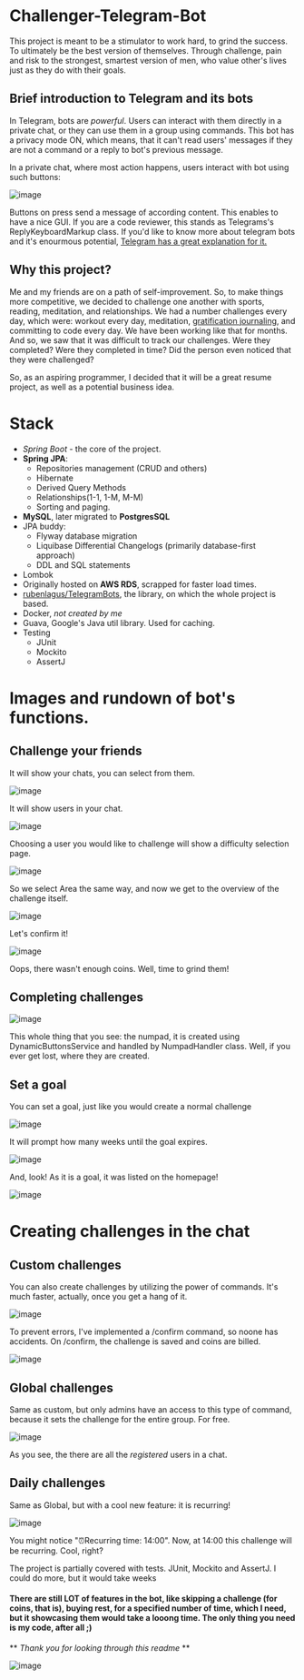 # Challenger-Telegram-Bot
This project is meant to be a stimulator to work hard, to grind the success. To ultimately be the best version of themselves. Through challenge, pain and risk to the strongest, smartest version of men, who value other's lives just as they do with their goals.
## Brief introduction to Telegram and its bots
In Telegram, bots are *powerful*. Users can interact with them directly in a private chat, or they can use them in a group using commands. This bot has a privacy mode ON, which means, that it can't read users' messages if they are not a command or a reply to bot's previous message.

In a private chat, where most action happens, users interact with bot using such buttons:

![image](https://user-images.githubusercontent.com/108194191/192120732-9d2d0b70-8bd0-45cc-b9e7-22e557268d2a.png)

Buttons on press send a message of according content. This enables to have a nice GUI.
If you are a code reviewer, this stands as Telegrams's ReplyKeyboardMarkup class.
If you'd like to know more about telegram bots and it's enourmous potential, [Telegram has a great explanation for it.](https://core.telegram.org/bots "Telegram has a great explanation for it.")

## Why this project?
Me and my friends are on a path of self-improvement. So, to make things more competitive, we decided to challenge one another with sports, reading, meditation, and relationships. We had a number challenges every day, which were: workout every day, meditation, [gratification journaling](https://blog.mindvalley.com/gratitude-journal/), and committing to code every day. We have been working like that for months.
And so, we saw that it was difficult to track our challenges. Were they completed? Were they completed in time? Did the person even noticed that they were challenged?

So, as an aspiring programmer, I decided that it will be a great resume project, as well as a potential business idea.

# Stack

 - *Spring Boot* - the core of the project.
 - **Spring JPA**:
   - Repositories management (CRUD and others)
    - Hibernate 
    - Derived Query Methods
    - Relationships(1-1, 1-M, M-M)
    - Sorting and paging.
- **MySQL**, later migrated to **PostgresSQL**
- JPA buddy:
  - Flyway database migration 
  - Liquibase Differential Changelogs (primarily database-first approach)
  - DDL and SQL statements
- Lombok 
- Originally hosted on **AWS RDS**, scrapped for faster load times.
- [rubenlagus/TelegramBots](https://github.com/rubenlagus/TelegramBots), the library, on which the whole project is based.
- Docker, *not created by me*
- Guava, Google's Java util library. Used for caching.
- Testing 
  - JUnit
  - Mockito
  - AssertJ

# Images and rundown of bot's functions.

## Challenge your friends

It will show your chats, you can select from them.

![image](https://user-images.githubusercontent.com/108194191/192134975-f5d0cff3-ad08-46bc-87cc-347a5e321c31.png)

It will show users in your chat.

![image](https://user-images.githubusercontent.com/108194191/192135207-51d9e191-e9ea-4b74-9d99-469212b1c0bc.png)

Choosing a user you would like to challenge will show a difficulty selection page.

![image](https://user-images.githubusercontent.com/108194191/192135499-cbf010a3-0497-4aae-a1e6-75f602678dee.png)

So we select Area the same way, and now we get to the overview of the challenge itself. 

![image](https://user-images.githubusercontent.com/108194191/192135801-a1ffe31f-96aa-4037-8fa2-48621b030643.png)

Let's confirm it! 

![image](https://user-images.githubusercontent.com/108194191/192135826-0f176a76-2e39-4f82-bd3a-8b807364812d.png)

Oops, there wasn't enough coins. Well, time to grind them!

## Completing challenges

![image](https://user-images.githubusercontent.com/108194191/192139252-9764b311-5447-4f64-99ec-1c8a6b640e3a.png)

This whole thing that you see: the numpad, it is created using DynamicButtonsService and handled by NumpadHandler class. Well, if you ever get lost, where they are created.

## Set a goal

You can set a goal, just like you would create a normal challenge

![image](https://user-images.githubusercontent.com/108194191/192134669-7624c61f-1c9f-416b-a1c4-ad16b18e239d.png)

It will prompt how many weeks until the goal expires.

![image](https://user-images.githubusercontent.com/108194191/192134754-ae81acfa-4dbb-45e6-8d2c-aa1e503bfd75.png)

And, look! As it is a goal, it was listed on the homepage!

![image](https://user-images.githubusercontent.com/108194191/192139563-51f84f4f-c08f-4036-8b0b-b6c94bbec6ff.png)

# Creating challenges in the chat
## Custom challenges

You can also create challenges by utilizing the power of commands. It's much faster, actually, once you get a hang of it.

![image](https://user-images.githubusercontent.com/108194191/192139806-4a20777a-6982-4f55-83e0-61a6f1b18a35.png)

To prevent errors, I've implemented a /confirm command, so noone has accidents. On /confirm, the challenge is saved and coins are billed.

![image](https://user-images.githubusercontent.com/108194191/192139992-d6906e04-a0be-44fd-9752-3090e09525fd.png)

## Global challenges

Same as custom, but only admins have an access to this type of command, because it sets the challenge for the entire group. For free.

![image](https://user-images.githubusercontent.com/108194191/192140124-05c48483-083e-4b38-ba31-cce08f8a5a91.png)

As you see, the there are all the *registered* users in a chat.

## Daily challenges

Same as Global, but with a cool new feature: it is recurring!

![image](https://user-images.githubusercontent.com/108194191/192141556-597ad1b2-f554-4731-a915-2731c9c17a60.png)

You might notice "⏰Recurring time: 14:00". Now, at 14:00 this challenge will be recurring. Cool, right?

The project is partially covered with tests. JUnit, Mockito and AssertJ. I could do more, but it would take weeks

#### There are still LOT of features in the bot, like skipping a challenge (for coins, that is), buying rest, for a specified number of time, which I need, but it showcasing them would take a looong time. The only thing you need is my code, after all ;)

** *Thank you for looking through this readme* ** 

![image](https://mir-s3-cdn-cf.behance.net/project_modules/disp/ce7dc693658133.5e98adbf743e2.gif)

